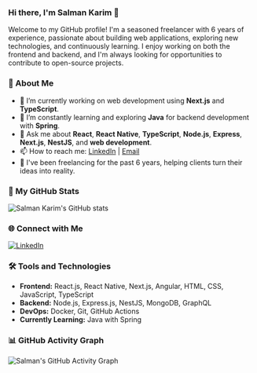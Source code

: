 ### Hi there, I'm Salman Karim 👋

Welcome to my GitHub profile! I'm a seasoned freelancer with 6 years of experience, passionate about building web applications, exploring new technologies, and continuously learning. I enjoy working on both the frontend and backend, and I'm always looking for opportunities to contribute to open-source projects.

### 🚀 About Me
- 🔭 I’m currently working on web development using **Next.js** and **TypeScript**.
- 🌱 I’m constantly learning and exploring **Java** for backend development with **Spring**.
- 💬 Ask me about **React**, **React Native**, **TypeScript**, **Node.js**, **Express**, **Next.js**, **NestJS**, and **web development**.
- 📫 How to reach me: [LinkedIn](https://www.linkedin.com/in/salman-karim-957a35133/) | [Email](mailto:salmankarim.khan42@gmail.com)
- 💼 I've been freelancing for the past 6 years, helping clients turn their ideas into reality.

### 🌟 My GitHub Stats
![Salman Karim's GitHub stats](https://github-readme-stats.vercel.app/api?username=SalmanKarim42&show_icons=true&theme=radical)

### 🌐 Connect with Me
[![LinkedIn](https://img.shields.io/badge/LinkedIn-0077B5?style=for-the-badge&logo=linkedin&logoColor=white)](https://www.linkedin.com/in/salman-karim-957a35133/)

### 🛠️ Tools and Technologies
- **Frontend:** React.js, React Native, Next.js, Angular, HTML, CSS, JavaScript, TypeScript
- **Backend:** Node.js, Express.js, NestJS, MongoDB, GraphQL
- **DevOps:** Docker, Git, GitHub Actions
- **Currently Learning:** Java with Spring

### 📊 GitHub Activity Graph
![Salman's GitHub Activity Graph](https://activity-graph.herokuapp.com/graph?username=SalmanKarim42&theme=react-dark)
